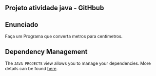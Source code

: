 ## Projeto atividade java - GitHbub

## Enunciado

Faça um Programa que converta metros para centímetros.


## Dependency Management

The `JAVA PROJECTS` view allows you to manage your dependencies. More details can be found [here](https://github.com/microsoft/vscode-java-dependency#manage-dependencies).
